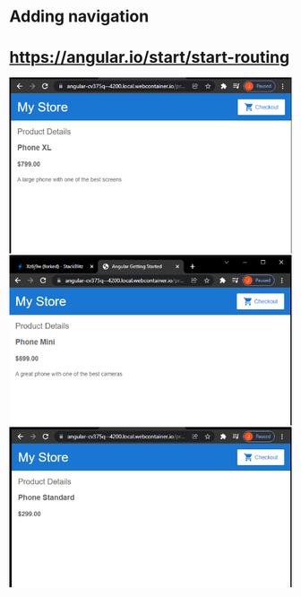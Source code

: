 # Adding navigation
# https://angular.io/start/start-routing

![](screenshots/screenshot1.png)
![](screenshots/screenshot2.png)
![](screenshots/screenshot3.png)

